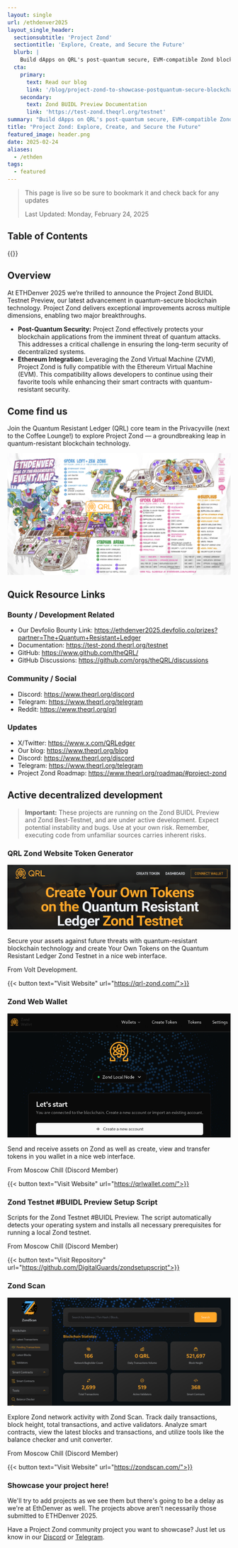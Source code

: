 ```yaml
---
layout: single
url: /ethdenver2025
layout_single_header:
  sectionsubtitle: 'Project Zond'
  sectiontitle: 'Explore, Create, and Secure the Future'
  blurb: |
    Build dApps on QRL's post-quantum secure, EVM-compatible Zond blockchain (transitioning to PoS). Focus on DeFi, NFTs, identity, or voting solutions. $10k prize pool.
  cta:
    primary:
      text: Read our blog
      link: '/blog/project-zond-to-showcase-postquantum-secure-blockchain-innovation-at-ethdenver-2025/'
    secondary:
      text: Zond BUIDL Preview Documentation
      link: 'https://test-zond.theqrl.org/testnet'
summary: "Build dApps on QRL's post-quantum secure, EVM-compatible Zond blockchain (transitioning to PoS). Focus on DeFi, NFTs, identity, or voting solutions. $10k prize pool."
title: "Project Zond: Explore, Create, and Secure the Future"
featured_image: header.png
date: 2025-02-24
aliases:
  - /ethden
tags:
  - featured
---
```


> This page is live so be sure to bookmark it and check back for any updates
>
> Last Updated: Monday, February 24, 2025

## Table of Contents

{{<toc>}}

## Overview

At ETHDenver 2025 we’re thrilled to announce the Project Zond BUIDL Testnet Preview, our latest advancement in quantum-secure blockchain technology. Project Zond delivers exceptional improvements across multiple dimensions, enabling two major breakthroughs.

- **Post-Quantum Security:** Project Zond effectively protects your blockchain applications from the imminent threat of quantum attacks. This addresses a critical challenge in ensuring the long-term security of decentralized systems.
- **Ethereum Integration:** Leveraging the Zond Virtual Machine (ZVM), Project Zond is fully compatible with the Ethereum Virtual Machine (EVM). This compatibility allows developers to continue using their favorite tools while enhancing their smart contracts with quantum-resistant security.

## Come find us

Join the Quantum Resistant Ledger (QRL) core team in the Privacyville (next to the Coffee Lounge!) to explore Project Zond — a groundbreaking leap in quantum-resistant blockchain technology.

![alt text](ethdenmap.png)

## Quick Resource Links

### Bounty / Development Related

- Our Devfolio Bounty Link: https://ethdenver2025.devfolio.co/prizes?partner=The+Quantum+Resistant+Ledger
- Documentation: https://test-zond.theqrl.org/testnet
- GitHub: https://www.github.com/theQRL/
- GitHub Discussions: https://github.com/orgs/theQRL/discussions

### Community / Social

- Discord: https://www.theqrl.org/discord
- Telegram: https://www.theqrl.org/telegram
- Reddit: https://www.theqrl.org/qrl

### Updates

- X/Twitter: https://www.x.com/QRLedger
- Our blog: https://www.theqrl.org/blog
- Discord: https://www.theqrl.org/discord
- Telegram: https://www.theqrl.org/telegram
- Project Zond Roadmap: https://www.theqrl.org/roadmap/#project-zond

## Active decentralized development

> **Important:** These projects are running on the Zond BUIDL Preview and Zond Best-Testnet, and are under active development. Expect potential instability and bugs. Use at your own risk. Remember, executing code from unfamiliar sources carries inherent risks.

### QRL Zond Website Token Generator

![alt text](image-1.png)

Secure your assets against future threats with quantum-resistant blockchain technology and create Your Own Tokens on the Quantum Resistant Ledger Zond Testnet in a nice web interface.

From Volt Development.

{{< button text="Visit Website" url="https://qrl-zond.com/">}}


### Zond Web Wallet

![alt text](image-2.png)

Send and receive assets on Zond as well as create, view and transfer tokens in you wallet in a nice web interface.

From Moscow Chill (Discord Member)


{{< button text="Visit Website" url="https://qrlwallet.com/">}}

### Zond Testnet #BUIDL Preview Setup Script

Scripts for the Zond Testnet #BUIDL Preview. The script automatically detects your operating system and installs all necessary prerequisites for running a local Zond testnet.

From Moscow Chill (Discord Member)

{{< button text="Visit Repository" url="https://github.com/DigitalGuards/zondsetupscript">}}


### Zond Scan

![alt text](image.png)

Explore Zond network activity with Zond Scan. Track daily transactions, block height, total transactions, and active validators. Analyze smart contracts, view the latest blocks and transactions, and utilize tools like the balance checker and unit converter.

From Moscow Chill (Discord Member)

{{< button text="Visit Website" url="https://zondscan.com/">}}


### Showcase your project here!

We'll try to add projects as we see them but there's going to be a delay as we're at EthDenver as well. The projects above aren't necessarily those submitted to ETHDenver 2025. 

Have a Project Zond community project you want to showcase? Just let us know in our [Discord](/discord) or [Telegram](/telegram).
